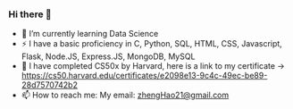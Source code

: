 ### Hi there 👋

- 🌱 I’m currently learning Data Science
- ⚡ I have a basic proficiency in C, Python, SQL, HTML, CSS, Javascript, Flask, Node.JS, Express.JS, MongoDB, MySQL
- 🔭 I have completed CS50x by Harvard, here is a link to my certificate -> https://cs50.harvard.edu/certificates/e2098e13-9c4c-49ec-be89-28d7570742b2
- 📫 How to reach me: My email: zhengHao21@gmail.com


<!--
**Limzhenghao/Limzhenghao** is a ✨ _special_ ✨ repository because its `README.md` (this file) appears on your GitHub profile.

Here are some ideas to get you started:

- 🔭 I’m currently working on ...
- 🌱 I’m currently learning ...
- 👯 I’m looking to collaborate on ...
- 🤔 I’m looking for help with ...
- 💬 Ask me about ...
- 📫 How to reach me: ...
- 😄 Pronouns: ...
- ⚡ Fun fact: ...
-->
